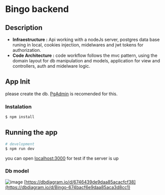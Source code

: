 # Bingo backend 

## Description

- **Infraestructure :** Api working with a nodeJs server, postgres data base runing in local, cookies injection, midelwares and jwt tokens for authorization. 
- **Code Architecture :** code workflow follows the mvc pattern, using the domain layout for db manipulation and models, application for view and controllers, auth and midelware logic.

## App Init
please create the db. [PgAdmin](https://www.pgadmin.org/) is recomended for this.
### Instalation
```bash
$ npm install
```

## Running the app

```bash
# development
$ npm run dev
```
you can open [localhost:3000](http://localhost:3000) for test if the server is up
### Db model
![image](https://github.com/user-attachments/assets/aa7222fa-6d0c-4cec-9a1b-e2b1c6ba892c)
[https://dbdiagram.io/d/6746439de9daa85acacfcf38](https://dbdiagram.io/d/Bingo-674bacf6e9daa85aca3d8cc1)

